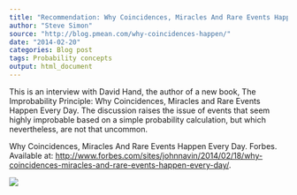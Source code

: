 ```yaml
---
title: "Recommendation: Why Coincidences, Miracles And Rare Events Happen Every Day."
author: "Steve Simon"
source: "http://blog.pmean.com/why-coincidences-happen/"
date: "2014-02-20"
categories: Blog post
tags: Probability concepts
output: html_document
---
```


This is an interview with David Hand, the author of a new book, The
Improbability Principle: Why Coincidences, Miracles and Rare Events
Happen Every Day. The discussion raises the issue of events that seem
highly improbable based on a simple probability calculation, but which
nevertheless, are not that uncommon.

<!---More--->

Why Coincidences, Miracles And Rare Events Happen Every Day. Forbes.
Available at:
<http://www.forbes.com/sites/johnnavin/2014/02/18/why-coincidences-miracles-and-rare-events-happen-every-day/>.

![](http://www.pmean.com/images/images/14/why-coincidences-happen01.png)




